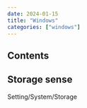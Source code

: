 ```yaml
---
date: 2024-01-15
title: "Windows"
categories: ["windows"]
---
```


## Contents

## Storage sense

Setting/System/Storage
